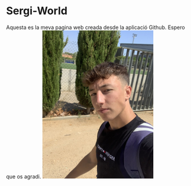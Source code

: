 # Sergi-World
Aquesta es la meva pagina web creada desde la aplicació Github. Espero que os agradi.
<img src="yo.jpeg" width="300" height="400" alt="imagen">


